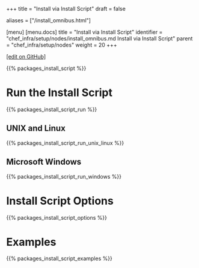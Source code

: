 +++
title = "Install via Install Script"
draft = false

aliases = ["/install_omnibus.html"]

[menu]
  [menu.docs]
    title = "Install via Install Script"
    identifier = "chef_infra/setup/nodes/install_omnibus.md Install via Install Script"
    parent = "chef_infra/setup/nodes"
    weight = 20
+++    

[\[edit on GitHub\]](https://github.com/chef/chef-web-docs/blob/master/content/install_omnibus.md)

{{% packages_install_script %}}

Run the Install Script
======================

{{% packages_install_script_run %}}

UNIX and Linux
--------------

{{% packages_install_script_run_unix_linux %}}

Microsoft Windows
-----------------

{{% packages_install_script_run_windows %}}

Install Script Options
======================

{{% packages_install_script_options %}}

Examples
========

{{% packages_install_script_examples %}}
